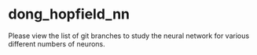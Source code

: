 # dong_hopfield_nn
Please view the list of git branches to study the neural network for various different numbers of neurons.
